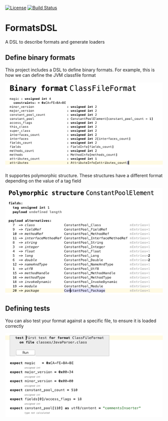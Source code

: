 [![License](https://img.shields.io/badge/License-Apache%202.0-blue.svg)](https://opensource.org/licenses/Apache-2.0) [![Build Status](https://travis-ci.org/Strumenta/FormatsDSL.svg?branch=master)](https://travis-ci.org/Strumenta/FormatsDSL)

# FormatsDSL

A DSL to describe formats and generate loaders

## Define binary formats

This project includes a DSL to define binary formats. For example, this is how we can define the JVM classfile format

![](screenshots/format.png)

It supportes polymorphic structure. These structures have a different format depending on the value of a tag field

![](screenshots/polymorphic.png)


## Defining tests

You can also test your format against a specific file, to ensure it is loaded correctly

![](screenshots/test.png)
